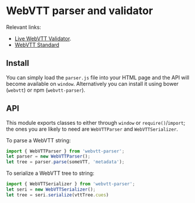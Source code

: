 WebVTT parser and validator
===========================

Relevant links:

* [Live WebVTT Validator](http://quuz.org/webvtt/).
* [WebVTT Standard](http://dev.w3.org/html5/webvtt/)

## Install

You can simply load the `parser.js` file into your HTML page and the API will become available on
`window`. Alternatively you can install it using bower (`webvtt`) or npm (`webvtt-parser`).

## API

This module exports classes to either through `window` or `require()`/`import`; the ones you are
likely to need are `WebVTTParser` and `WebVTTSerializer`.

To parse a WebVTT string:

```js
import { WebVTTParser } from 'webvtt-parser';
let parser = new WebVTTParser();
let tree = parser.parse(someVTT, 'metadata');
```

To serialize a WebVTT tree to string:

```js
import { WebVTTSerializer } from 'webvtt-parser';
let seri = new WebVTTSerializer();
let tree = seri.serialize(vttTree.cues)
```
